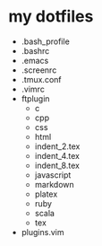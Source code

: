 # my dotfiles
- .bash_profile
- .bashrc
- .emacs
- .screenrc
- .tmux.conf
- .vimrc
- ftplugin
  - c
  - cpp
  - css
  - html
  - indent_2.tex
  - indent_4.tex
  - indent_8.tex
  - javascript
  - markdown
  - platex
  - ruby
  - scala
  - tex
- plugins.vim
